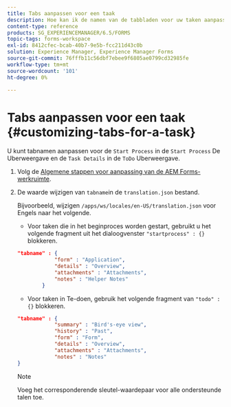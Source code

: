 ```yaml
---
title: Tabs aanpassen voor een taak
description: Hoe kan ik de namen van de tabbladen voor uw taken aanpassen in de werkruimte van LiveCycle AEM Forms.
content-type: reference
products: SG_EXPERIENCEMANAGER/6.5/FORMS
topic-tags: forms-workspace
exl-id: 8412cfec-bcab-40b7-9e5b-fcc211d43c0b
solution: Experience Manager, Experience Manager Forms
source-git-commit: 76fffb11c56dbf7ebee9f6805ae0799cd32985fe
workflow-type: tm+mt
source-wordcount: '101'
ht-degree: 0%

---
```


# Tabs aanpassen voor een taak {#customizing-tabs-for-a-task}

U kunt tabnamen aanpassen voor de `Start Process` in de `Start Process` De Uberweergave en de `Task Details` in de `ToDo` Uberweergave.

1. Volg de [Algemene stappen voor aanpassing van de AEM Forms-werkruimte](/help/forms/using/generic-steps-html-workspace-customization.md).
1. De waarde wijzigen van `tabname`in de `translation.json` bestand.

   Bijvoorbeeld, wijzigen `/apps/ws/locales/en-US/translation.json` voor Engels naar het volgende.

   * Voor taken die in het beginproces worden gestart, gebruikt u het volgende fragment uit het dialoogvenster `"startprocess" : {}` blokkeren.

   ```json
   "tabname" : {
               "form" : "Application",
               "details" : "Overview",
               "attachments" : "Attachments",
               "notes" : "Helper Notes"
           }
   ```

   * Voor taken in Te-doen, gebruik het volgende fragment van `"todo" : {}` blokkeren.

   ```json
   "tabname" : {
               "summary" : "Bird's-eye view",
               "history" : "Past",
               "form" : "Form",
               "details" : "Overview",
               "attachments" : "Attachments",
               "notes" : "Notes"
   }
   ```

   >[!NOTE]
   >
   >Voeg het corresponderende sleutel-waardepaar voor alle ondersteunde talen toe.

